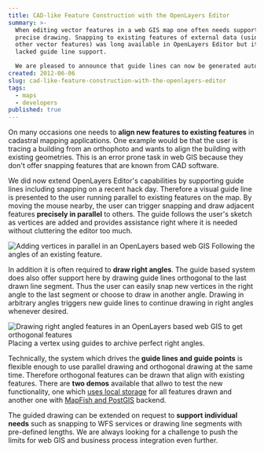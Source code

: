 ```yaml
---
title: CAD-like Feature Construction with the OpenLayers Editor
summary: >-
  When editing vector features in a web GIS map one often needs support for
  precise drawing. Snapping to existing features of external data (using WFS or
  other vector features) was long available in OpenLayers Editor but it still
  lacked guide line support.

  We are pleased to announce that guide lines can now be generated automatically by OpenLayers Editor whilst a feature is drawn. Guide lines for the first run offer support for drawing right angled features or features in parallel to other features.
created: 2012-06-06
slug: cad-like-feature-construction-with-the-openlayers-editor
tags:
  - maps
  - developers
published: true
---
```


On many occasions one needs to **align new features to existing features** in cadastral mapping applications. One example would be that the user is tracing a building from an orthophoto and wants to align the building with existing geometries. This is an error prone task in web GIS because they don't offer snapping features that are known from CAD software.

We did now extend OpenLayers Editor's capabilities by supporting guide lines including snapping on a recent hack day. Therefore a visual guide line is presented to the user running parallel to existing features on the map. By moving the mouse nearby, the user can trigger snapping and draw adjacent features **precisely in parallel** to others. The guide follows the user's sketch as vertices are added and provides assistance right where it is needed without cluttering the editor too much.

![Adding vertices in parallel in an OpenLayers based web GIS](/images/blog/cad-like-feature-construction-with-the-openlayers-editor/parallel.png) Following the angles of an existing feature.

In addition it is often required to **draw right angles**. The guide based system does also offer support here by drawing guide lines orthogonal to the last drawn line segment. Thus the user can easily snap new vertices in the right angle to the last segment or choose to draw in another angle. Drawing in arbitrary angles triggers new guide lines to continue drawing in right angles whenever desired.

![Drawing right angled features in an OpenLayers based web GIS to get orthogonal features](/images/blog/cad-like-feature-construction-with-the-openlayers-editor/orthogonal.png) Placing a vertex using guides to archive perfect right angles.

Technically, the system which drives the **guide lines and guide points** is flexible enough to use parallel drawing and orthogonal drawing at the same time. Therefore orthogonal features can be drawn that align with existing features. There are **two demos** available that allwo to test the new functionality, one which [uses local storage](http://ole.geops.de/) for all features drawn and another one with [MapFish and PostGIS](http://ole.geops.de/mapfish) backend.

The guided drawing can be extended on request to **support individual needs** such as snapping to WFS services or drawing line segments with pre-defined lengths. We are always looking for a challenge to push the limits for web GIS and business process integration even further.
